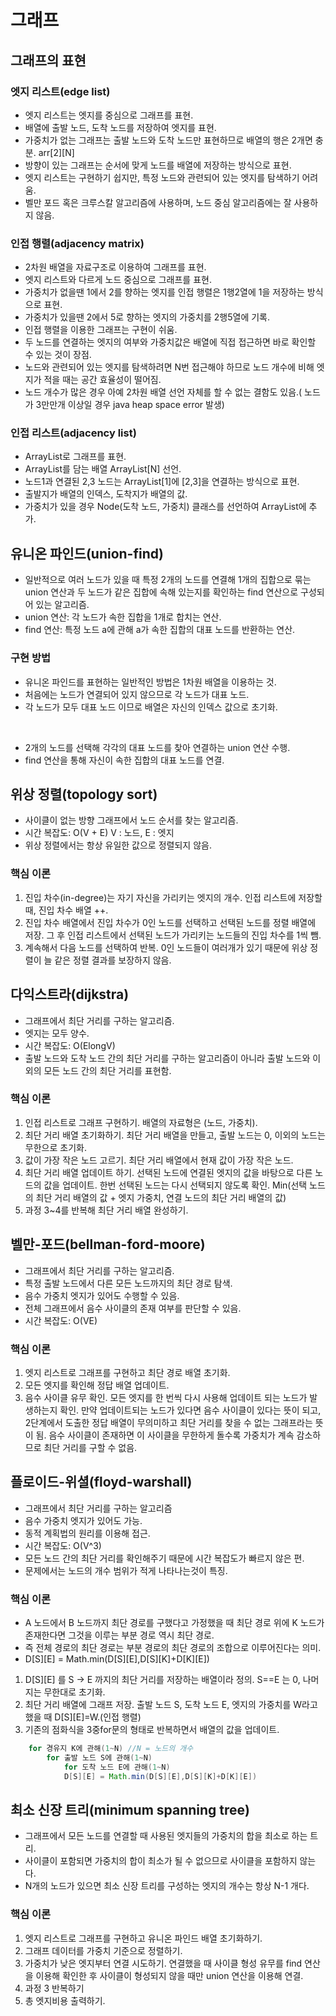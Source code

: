 # 그래프

## 그래프의 표현

### 엣지 리스트(edge list)

- 엣지 리스트는 엣지를 중심으로 그래프를 표현.
- 배열에 출발 노드, 도착 노드를 저장하여 엣지를 표현.
- 가중치가 없는 그래프는 출발 노드와 도착 노드만 표현하므로 배열의 행은 2개면 충분. arr[2][N]
- 방향이 있는 그래프는 순서에 맞게 노드를 배열에 저장하는 방식으로 표현.
- 엣지 리스트는 구현하기 쉽지만, 특정 노드와 관련되어 있는 엣지를 탐색하기 어려움.
- 벨만 포드 혹은 크루스칼 알고리즘에 사용하며, 노드 중심 알고리즘에는 잘 사용하지 않음.

### 인접 행렬(adjacency matrix)

- 2차원 배열을 자료구조로 이용하여 그래프를 표현.
- 엣지 리스트와 다르게 노드 중심으로 그래프를 표현.
- 가중치가 없을땐 1에서 2를 향하는 엣지를 인접 행렬은 1행2열에 1을 저장하는 방식으로 표현.
- 가중치가 있을땐 2에서 5로 향하는 엣지의 가중치를 2행5열에 기록.
- 인접 행렬을 이용한 그래프는 구현이 쉬움.
- 두 노드를 연결하는 엣지의 여부와 가중치값은 배열에 직접 접근하면 바로 확인할 수 있는 것이 장점.
- 노드와 관련되어 있는 엣지를 탐색하려면 N번 접근해야 하므로 노드 개수에 비해 엣지가 적을 때는 공간 효율성이 떨어짐.
- 노드 개수가 많은 경우 아예 2차원 배열 선언 자체를 할 수 없는 결함도 있음.( 노드가 3만만개 이상일 경우 java heap space error 발생)

### 인접 리스트(adjacency list)

- ArrayList로 그래프를 표현.
- ArrayList를 담는 배열 ArrayList[N] 선언.
- 노드1과 연결된 2,3 노드는 ArrayList[1]에 [2,3]을 연결하는 방식으로 표현.
- 출발지가 배열의 인덱스, 도착지가 배열의 값.
- 가중치가 있을 경우 Node(도착 노드, 가중치) 클래스를 선언하여 ArrayList에 추가.

## 유니온 파인드(union-find)

- 일반적으로 여러 노드가 있을 때 특정 2개의 노드를 연결해 1개의 집합으로 묶는 union 연산과
두 노드가 같은 집합에 속해 있는지를 확인하는 find 연산으로 구성되어 있는 알고리즘.
- union 연산: 각 노드가 속한 집합을 1개로 합치는 연산.
- find 연산: 특정 노드 a에 관해 a가 속한 집합의 대표 노드를 반환하는 연산.

### 구현 방법
- 유니온 파인드를 표현하는 일반적인 방법은 1차원 배열을 이용하는 것.
- 처음에는 노드가 연결되어 있지 않으므로 각 노드가 대표 노드.
- 각 노드가 모두 대표 노드 이므로 배열은 자신의 인덱스 값으로 초기화.

<br>

- 2개의 노드를 선택해 각각의 대표 노드를 찾아 연결하는 union 연산 수행.
- find 연산을 통해 자신이 속한 집합의 대표 노드를 연결.


## 위상 정렬(topology sort)
- 사이클이 없는 방향 그래프에서 노드 순서를 찾는 알고리즘.
- 시간 복잡도: O(V + E) V : 노드, E : 엣지
- 위상 정렬에서는 항상 유일한 값으로 정렬되지 않음.

### 핵심 이론
1. 진입 차수(in-degree)는 자기 자신을 가리키는 엣지의 개수. 인접 리스트에 저장할때, 진입 차수 배열 ++.
2. 진입 차수 배열에서 진입 차수가 0인 노드를 선택하고 선택된 노드를 정렬 배열에 저장. 그 후 인접 리스트에서 선택된 노드가 가리키는 노드들의
진입 차수를 1씩 뺌.
3. 계속해서 다음 노드를 선택하여 반복. 0인 노드들이 여러개가 있기 때문에 위상 정렬이 늘 같은 정렬 결과를 보장하지 않음.

## 다익스트라(dijkstra)
- 그래프에서 최단 거리를 구하는 알고리즘.
- 엣지는 모두 양수.
- 시간 복잡도: O(ElongV)
- 출발 노드와 도착 노드 간의 최단 거리를 구하는 알고리즘이 아니라 출발 노드와 이외의 모든 노드 간의 최단 거리를 표현함.

### 핵심 이론
1. 인접 리스트로 그래프 구현하기. 배열의 자료형은 (노드, 가중치).
2. 최단 거리 배열 초기화하기. 최단 거리 배열을 만들고, 출발 노드는 0, 이외의 노드는 무한으로 초기화.
3. 값이 가장 작은 노드 고르기. 최단 거리 배열에서 현재 값이 가장 작은 노드.
4. 최단 거리 배열 업데이트 하기. 선택된 노드에 연결된 엣지의 값을 바탕으로 다른 노드의 값을 업데이트. 한번 선택된 노드는
다시 선택되지 않도록 확인. Min(선택 노드의 최단 거리 배열의 값 + 엣지 가중치, 연결 노드의 최단 거리 배열의 값)
5. 과정 3~4를 반복해 최단 거리 배열 완성하기.

## 벨만-포드(bellman-ford-moore)
- 그래프에서 최단 거리를 구하는 알고리즘.
- 특정 출발 노드에서 다른 모든 노드까지의 최단 경로 탐색.
- 음수 가중치 엣지가 있어도 수행할 수 있음.
- 전체 그래프에서 음수 사이클의 존재 여부를 판단할 수 있음.
- 시간 복잡도: O(VE)

### 핵심 이론
1. 엣지 리스트로 그래프를 구현하고 최단 경로 배열 초기화.
2. 모든 엣지를 확인해 정답 배열 업데이트.
3. 음수 사이클 유무 확인. 모든 엣지를 한 번씩 다시 사용해 업데이트 되는 노드가 발생하는지 확인. 만약 업데이트되는
노드가 있다면 음수 사이클이 있다는 뜻이 되고, 2단계에서 도출한 정답 배열이 무의미하고 최단 거리를 찾을 수 없는 그래프라는 뜻이 됨.
음수 사이클이 존재하면 이 사이클을 무한하게 돌수록 가중치가 계속 감소하므로 최단 거리를 구할 수 없음.

## 플로이드-위셜(floyd-warshall)
- 그래프에서 최단 거리를 구하는 알고리즘
- 음수 가중치 엣지가 있어도 가능.
- 동적 계획법의 원리를 이용해 접근.
- 시간 복잡도: O(V^3)
- 모든 노드 간의 최단 거리를 확인해주기 때문에 시간 복잡도가 빠르지 않은 편.
- 문제에서는 노드의 개수 범위가 적게 나타나는것이 특징.

### 핵심 이론
- A 노드에서 B 노드까지 최단 경로를 구했다고 가정했을 때 최단 경로 위에 K 노드가 존재한다면
그것을 이루는 부분 경로 역시 최단 경로.
- 즉 전체 경로의 최단 경로는 부분 경로의 최단 경로의 조합으로 이루어진다는 의미.
- D[S][E] = Math.min(D[S][E],D[S][K]+D[K][E])
1. D[S][E] 를 S -> E 까지의 최단 거리를 저장하는 배열이라 정의. S==E 는 0, 나머지는 무한대로 초기화.
2. 최단 거리 배열에 그래프 저장. 출발 노드 S, 도착 노드 E, 엣지의 가중치를 W라고 했을 때 D[S][E]=W.(인접 행렬)
3. 기존의 점화식을 3중for문의 형태로 반복하면서 배열의 값을 업데이트.
```java
    for 경유지 K에 관해(1~N) //N = 노드의 개수
        for 출발 노드 S에 관해(1~N)
            for 도착 노드 E에 관해(1~N)
            D[S][E] = Math.min(D[S][E],D[S][K]+D[K][E])
```

## 최소 신장 트리(minimum spanning tree)
- 그래프에서 모든 노드를 연결할 때 사용된 엣지들의 가중치의 합을 최소로 하는 트리.
- 사이클이 포함되면 가중치의 합이 최소가 될 수 없으므로 사이클을 포함하지 않는다.
- N개의 노드가 있으면 최소 신장 트리를 구성하는 엣지의 개수는 항상 N-1 개다.

### 핵심 이론
1. 엣지 리스트로 그래프를 구현하고 유니온 파인드 배열 초기화하기.
2. 그래프 데이터를 가중치 기준으로 정렬하기.
3. 가중치가 낮은 엣지부터 연결 시도하기. 연결했을 때 사이클 형성 유무를 find 연산을 이용해 확인한 후 사이클이 형성되지 않을 때만 union 연산을 이용해 연결.
4. 과정 3 반복하기
5. 총 엣지비용 출력하기.